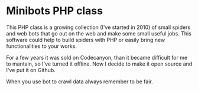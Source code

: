 # Minibots PHP class

This PHP class is a growing collection (I've started in 2010) of small spiders and web bots that go out on the web and make some small useful jobs.
This software could help to build spiders with PHP or easily bring new functionalities to your works.

For a few years it was sold on Codecanyon, than it became difficult for me to mantain, so I've turned it offline.
Now I decide to make it open source and I've put it on Github.

When you use bot to crawl data always remember to be fair.
